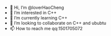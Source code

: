 - 👋 Hi, I’m @loverHaoCheng
- 👀 I’m interested in C++
- 🌱 I’m currently learning C++
- 💞️ I’m looking to collaborate on C++ and ububtu
- 📫 How to reach me qq:1501705072

<!---
loverHaoCheng/loverHaoCheng is a ✨ special ✨ repository because its `README.md` (this file) appears on your GitHub profile.
You can click the Preview link to take a look at your changes.
--->
